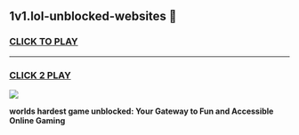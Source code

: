 
## 1v1.lol-unblocked-websites 👋
<h3>
<a href="https://premium.freeplayer.one?title=1v1.lol-unblocked-websites&ref=14F">CLICK TO PLAY</a></h3>
<hr>

<h3>
<a href="https://premium.freeplayer.one?title=1v1.lol-unblocked-websites&ref=14F">CLICK 2 PLAY</a>
  
</h3>

<a href="https://premium.freeplayer.one?title=1v1.lol-unblocked-websites&ref=12F/"><img src="https://clearcache.store/games.png"></a>


**worlds hardest game unblocked: Your Gateway to Fun and Accessible Online Gaming**
